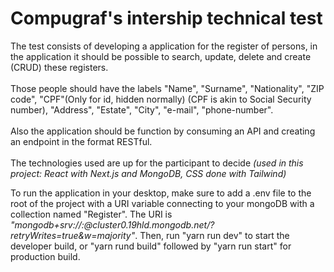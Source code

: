 <h1>Compugraf's intership technical test</h1>

The test consists of developing a application for the register of persons, in the application it should be possible to search, update, delete and create (CRUD) these registers. <br> <br>
Those people should have the labels "Name", "Surname", "Nationality", "ZIP code", "CPF"(Only for id, hidden normally) (CPF is akin to Social Security number), "Address", "Estate", "City", "e-mail", "phone-number". <br> <br>
Also the application should be function by consuming an API and creating an endpoint in the format RESTful. <br> <br>
The technologies used are up for the participant to decide *(used in this project: React with Next.js and MongoDB, CSS done with Tailwind)*

To run the application in your desktop, make sure to add a .env file to the root of the project with a URI variable connecting to your mongoDB with a collection named "Register". The URI is *"mongodb+srv://<username>:<password>@cluster0.19hld.mongodb.net/<database>?retryWrites=true&w=majority"*.
Then, run "yarn run dev" to start the developer build, or "yarn rund build" followed by "yarn run start" for production build.
